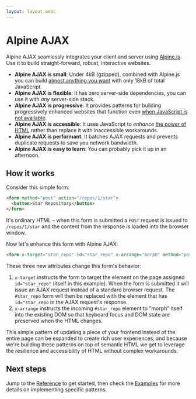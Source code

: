```yaml
---
layout: layout.webc
---
```


# Alpine AJAX

Alpine AJAX seamlessly integrates your client and server using [Alpine.js](https://alpinejs.dev). Use it to build straight-forward, robust, interactive websites.

- **Alpine AJAX is small**: Under 4kB (gzipped), combined with Alpine.js you can build [almost anything you want](/examples) with only 18kB of total JavaScript.
- **Alpine AJAX is flexible**: It has zero server-side dependencies, you can use it with _any_ server-side stack.
- **Alpine AJAX is progressive**: It provides patterns for building progressively enhanced websites that function even [when JavaScript is not available](https://www.kryogenix.org/code/browser/everyonehasjs.html).
- **Alpine AJAX is accessible**: It uses JavaScript to _enhance_ [the power of HTML](https://developer.mozilla.org/en-US/docs/Learn/Accessibility/HTML) rather than replace it with inaccessible workarounds.
- **Alpine AJAX is performant**: It batches AJAX requests and prevents duplicate requests to save you network bandwidth.
- **Alpine AJAX is easy to learn**: You can probably pick it up in an afternoon.

## How it works

Consider this simple form:

```html
<form method="post" action="/repos/1/star">
  <button>Star Repository</button>
</form>
```

It's ordinary HTML – when this form is submitted a `POST` request is issued to `/repos/1/star` and the content from the response is loaded into the browser window.

Now let's enhance this form with Alpine AJAX:

```html
<form x-target="star_repo" id="star_repo" x-arrange="morph" method="post" action="/repos/1/star">
```
These three new attributes change this form's behavior:

1. `x-target` instructs the form to target the element on the page assigned `id="star_repo"` (itself in this example). When the form is submitted it will issue an AJAX request instead of a standard browser request. The `#star_repo` form will then be replaced with the element that has `id="star_repo` in the AJAX request's response.
3. `x-arrange` instructs the incoming `#star_repo` element to "morph" itself into the existing DOM so that keyboard focus and DOM state are preserved when the HTML changes.

This simple pattern of updating a piece of your frontend instead of the entire page can be expanded to create rich user experiences, and because we're building these patterns on top of semantic HTML we get to leverage the resilience and accessibility of HTML without complex workarounds.

## Next steps

Jump to the [Reference](/reference) to get started, then check the [Examples](/examples) for more details on implementing specific patterns.
